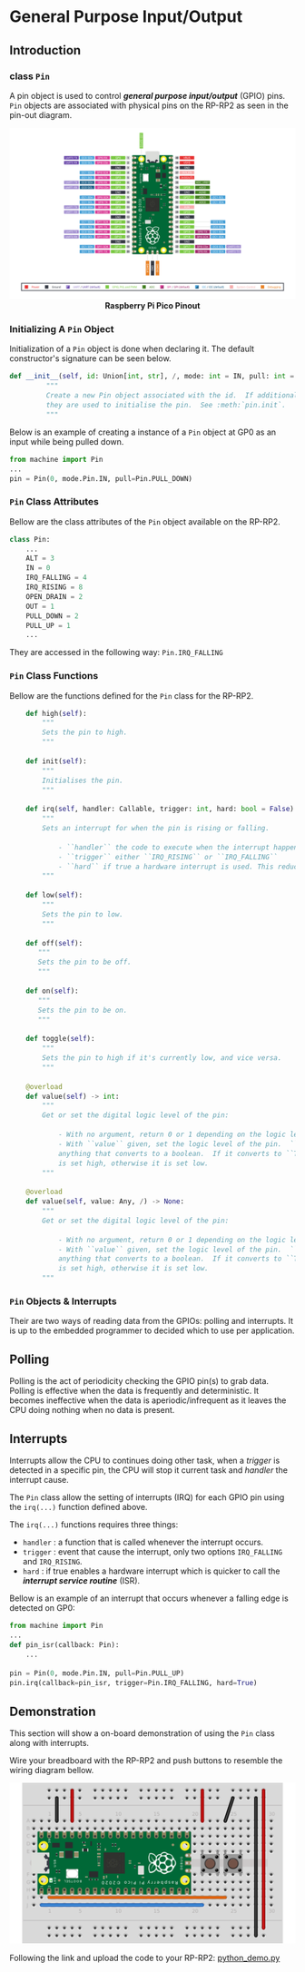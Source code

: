 # General Purpose Input/Output
## Introduction
### class `Pin`

A pin object is used to control ***general purpose input/output*** (GPIO) pins. `Pin` objects are associated with physical pins on the RP-RP2 as seen in the pin-out diagram.

<p align="center">
    <img src="../../img/Pico-R3-SDK11-Pinout.png" alt="pico_pinout" width="800">
    <br> <b> Raspberry Pi Pico Pinout </b>
</p>

### Initializing A `Pin` Object

Initialization of a `Pin` object is done when declaring it. The default constructor's signature can be seen below.

```python
def __init__(self, id: Union[int, str], /, mode: int = IN, pull: int = PULL_UP, af: Union[str, int] = -1):
         """
         Create a new Pin object associated with the id.  If additional arguments are given,
         they are used to initialise the pin.  See :meth:`pin.init`.
         """
```

Below is an example of creating a instance of a `Pin` object at GP0 as an input while being pulled down.

```python
from machine import Pin
...
pin = Pin(0, mode.Pin.IN, pull=Pin.PULL_DOWN)
```

### `Pin` Class Attributes
Bellow are the class attributes of the `Pin` object available on the RP-RP2.

```python
class Pin:
    ...
    ALT = 3
    IN = 0
    IRQ_FALLING = 4
    IRQ_RISING = 8
    OPEN_DRAIN = 2
    OUT = 1
    PULL_DOWN = 2
    PULL_UP = 1
    ... 
```

They are accessed in the following way: `Pin.IRQ_FALLING`

### `Pin` Class Functions

Bellow are the functions defined for the `Pin` class for the RP-RP2.

```python
    def high(self):
        """
        Sets the pin to high.
        """

    def init(self):
        """
        Initialises the pin.
        """

    def irq(self, handler: Callable, trigger: int, hard: bool = False) -> Callable:
        """
        Sets an interrupt for when the pin is rising or falling.

            - ``handler`` the code to execute when the interrupt happens.
            - ``trigger`` either ``IRQ_RISING`` or ``IRQ_FALLING``
            - ``hard`` if true a hardware interrupt is used. This reduces the delay between the pin change and the handler being called.
        """

    def low(self):
        """
        Sets the pin to low.
        """

    def off(self):
       """
       Sets the pin to be off.
       """

    def on(self):
       """
       Sets the pin to be on.
       """

    def toggle(self):
        """
        Sets the pin to high if it's currently low, and vice versa.
        """

    @overload
    def value(self) -> int:
        """
        Get or set the digital logic level of the pin:
    
            - With no argument, return 0 or 1 depending on the logic level of the pin.
            - With ``value`` given, set the logic level of the pin.  ``value`` can be
            anything that converts to a boolean.  If it converts to ``True``, the pin
            is set high, otherwise it is set low.
        """

    @overload
    def value(self, value: Any, /) -> None:
        """
        Get or set the digital logic level of the pin:
    
            - With no argument, return 0 or 1 depending on the logic level of the pin.
            - With ``value`` given, set the logic level of the pin.  ``value`` can be
            anything that converts to a boolean.  If it converts to ``True``, the pin
            is set high, otherwise it is set low.
        """

```

### `Pin` Objects & Interrupts

Their are two ways of reading data from the GPIOs: polling and interrupts. It is up to the embedded programmer to decided which to use per application.

## Polling

Polling is the act of periodicity checking the GPIO pin(s) to grab data. Polling is effective when the data is frequently and deterministic. It becomes ineffective when the data is aperiodic/infrequent as it leaves the CPU doing nothing when no data is present.

## Interrupts

Interrupts allow the CPU to continues doing other task, when a *trigger* is detected in a specific pin, the CPU will stop it current task and *handler* the interrupt cause.

The `Pin` class allow the setting of interrupts (IRQ) for each GPIO pin using the ```irq(...)``` function defined above.

The ``irq(...)`` functions requires three things:
- `handler` : a function that is called whenever the interrupt occurs.
- `trigger` : event that cause the interrupt, only two options `IRQ_FALLING` and `IRQ_RISING`.
- `hard`    : if true enables a hardware interrupt which is quicker to call the ***interrupt service routine*** (ISR).

Bellow is an example of an interrupt that occurs whenever a falling edge is detected on GP0:

```python
from machine import Pin
...
def pin_isr(callback: Pin):
    ...

pin = Pin(0, mode.Pin.IN, pull=Pin.PULL_UP)
pin.irq(callback=pin_isr, trigger=Pin.IRQ_FALLING, hard=True)
```

## Demonstration

This section will show a on-board demonstration of using the `Pin` class along with interrupts.

Wire your breadboard with the RP-RP2 and push buttons to resemble the wiring diagram bellow.

![gpio_wiring](../../img/gpio_demo.png)

Following the link and upload the code to your RP-RP2: [python_demo.py](gpio_demo.py)

